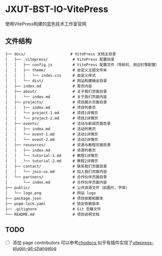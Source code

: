 # JXUT-BST-IO-VitePress
 使用VitePress构建的蓝色技术工作室官网

## 文件结构
```
├── docs/                    # VitePress 文档主目录
│   ├── .vitepress/           # VitePress 配置目录
│   │   ├── config.js         # VitePress 配置文件（导航栏、侧边栏等配置）
│   │   ├── theme/            # 自定义主题文件夹
│   │   │   └── index.css     # 自定义样式
│   │   └── dist/             # 网站构建输出目录
│   ├── index.md              # 首页内容
│   ├── about/                # 关于我们页面目录
│   │   └── index.md          # 关于我们页面内容
│   ├── projects/             # 项目展示页面目录
│   │   ├── index.md          # 项目列表页
│   │   └── project-1.md      # 项目1详情页
│   │   └── project-2.md      # 项目2详情页
│   ├── events/               # 活动与新闻页面目录
│   │   ├── index.md          # 活动列表页
│   │   └── event-1.md        # 活动1详情页
│   │   └── event-2.md        # 活动2详情页
│   ├── resources/            # 资源与教程页面目录
│   │   ├── index.md          # 资源列表页
│   │   └── tutorial-1.md     # 教程1详情页
│   │   └── tutorial-2.md     # 教程2详情页
│   ├── contact/              # 联系我们页面目录
│   │   └── join-us.md        # 加入我们页面内容
│   └── partners/             # 合作伙伴页面目录
│       └── index.md          # 合作伙伴页面内容
├── public/                   # 公共资源文件（如图片、字体）
│   └── logo.png              # 网站 logo
├── package.json              # 项目依赖和脚本
├── pnpm-lock.yaml            # 锁定依赖版本
├── .gitignore                # Git 忽略文件
└── README.md                 # 项目说明文档
```

## TODO

- [ ] 添加 page contributors 可以参考[chodocs](https://github.com/chodocs/chodocs/pull/21/commits),似乎有插件实现了[vitepress-plugin-git-changelog](https://blog.damokeris.com/%E7%9B%AE%E5%89%8D%E5%8F%AF%E5%85%AC%E5%BC%80%E7%9A%84%E8%B5%84%E6%96%99/vitepress/5-vitepress-03.html)